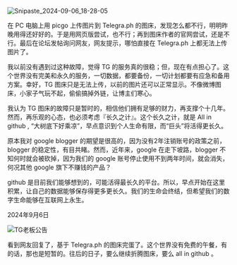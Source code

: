 ![Snipaste_2024-09-06_18-28-05](https://github.com/user-attachments/assets/6fe9998f-1c6e-4a73-a090-8ca8cec27b2d)

在 PC 电脑上用 picgo 上传图片到 Telegra.ph 的图床，发现怎么都不行，明明昨晚用得还好好的。于是用网页版尝试，也不行；再到图床作者的官网尝试，还是不行。最后在论坛发帖询问网友，网友提示，哪怕直接在 Telegra.ph 上都无法上传图片了。

我以前没有遇到过这种故障，觉得 TG 的服务真的很稳；但，现在有点担心了。这个世界没有完美和永久的服务，一切数据，都要备份，一切计划都要有应急和备用方案。幸好，TG 图床只是无法上传，以前的图片还可以正常显示。不像微博图床，小家子气玩不起，偷偷搞掉外链，让博主们寒心。

我认为 TG 图床的故障只是暂时的，相信他们拥有足够的财力，再支撑个十几年。然而，再乐观的心态，也必须考虑『长久之计』。这个长久之计，就是 All in github , “大树底下好乘凉”，早点意识到个人生命有限，而“巨头”将活得更长久。

原本我对 google blogger 的期望是很高的，因为没有2年注销账号的政策之前，blogger 的稳定性，有目共睹。然而，近年来，google 在走下坡路，blogger 不知何时就会被砍掉，因为我们的 google 账号停止使用不到两年时间，就会消失，何况其他 google 旗下不赚钱的产品？

 github 是目前我们能够想到的，可能活得最长久的平台。所以，早点开始在这里积累，让自己的数据能够保存得更多更长久。我们的生命会终结，但希望我们的数字生命能够在互联网上永生。

2024年9月6日

![TG老板公告](https://github.com/user-attachments/assets/e7a07e3d-88cd-42a7-bdaa-e32ad7da6ff9)

看到网友回复了，基于 Telegra.ph 的图床完蛋了。这个世界没有免费的午餐，有的话，那也是短暂的。往后的日子，要么继续折腾图床，要么 all in github 。